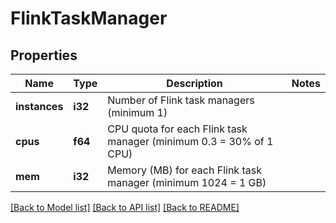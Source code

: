 # FlinkTaskManager

## Properties

Name | Type | Description | Notes
------------ | ------------- | ------------- | -------------
**instances** | **i32** | Number of Flink task managers (minimum 1) | 
**cpus** | **f64** | CPU quota for each Flink task manager (minimum 0.3 = 30% of 1 CPU) | 
**mem** | **i32** | Memory (MB) for each Flink task manager (minimum 1024 = 1 GB) | 

[[Back to Model list]](../README.md#documentation-for-models) [[Back to API list]](../README.md#documentation-for-api-endpoints) [[Back to README]](../README.md)


